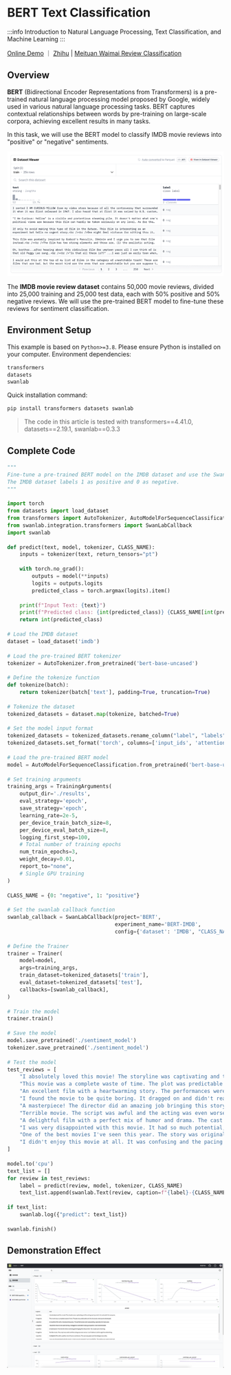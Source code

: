# BERT Text Classification

:::info
Introduction to Natural Language Processing, Text Classification, and Machine Learning
:::

[Online Demo](https://swanlab.cn/@ZeyiLin/BERT/charts) ｜ [Zhihu](https://zhuanlan.zhihu.com/p/699441531)  | [Meituan Waimai Review Classification](https://zhuanlan.zhihu.com/p/701460910)

## Overview

**BERT** (Bidirectional Encoder Representations from Transformers) is a pre-trained natural language processing model proposed by Google, widely used in various natural language processing tasks. BERT captures contextual relationships between words by pre-training on large-scale corpora, achieving excellent results in many tasks.

In this task, we will use the BERT model to classify IMDB movie reviews into "positive" or "negative" sentiments.

![IMDB](/assets/example-bert-1.png)

The **IMDB movie review dataset** contains 50,000 movie reviews, divided into 25,000 training and 25,000 test data, each with 50% positive and 50% negative reviews. We will use the pre-trained BERT model to fine-tune these reviews for sentiment classification.

## Environment Setup

This example is based on `Python>=3.8`. Please ensure Python is installed on your computer. Environment dependencies:

```txt
transformers
datasets
swanlab
```

Quick installation command:

```bash
pip install transformers datasets swanlab
```

> The code in this article is tested with transformers==4.41.0, datasets==2.19.1, swanlab==0.3.3

## Complete Code

```python
"""
Fine-tune a pre-trained BERT model on the IMDB dataset and use the SwanLabCallback callback function to upload the results to SwanLab.
The IMDB dataset labels 1 as positive and 0 as negative.
"""

import torch
from datasets import load_dataset
from transformers import AutoTokenizer, AutoModelForSequenceClassification, Trainer, TrainingArguments
from swanlab.integration.transformers import SwanLabCallback
import swanlab

def predict(text, model, tokenizer, CLASS_NAME):
    inputs = tokenizer(text, return_tensors="pt")

    with torch.no_grad():
        outputs = model(**inputs)
        logits = outputs.logits
        predicted_class = torch.argmax(logits).item()

    print(f"Input Text: {text}")
    print(f"Predicted class: {int(predicted_class)} {CLASS_NAME[int(predicted_class)]}")
    return int(predicted_class)

# Load the IMDB dataset
dataset = load_dataset('imdb')

# Load the pre-trained BERT tokenizer
tokenizer = AutoTokenizer.from_pretrained('bert-base-uncased')

# Define the tokenize function
def tokenize(batch):
    return tokenizer(batch['text'], padding=True, truncation=True)

# Tokenize the dataset
tokenized_datasets = dataset.map(tokenize, batched=True)

# Set the model input format
tokenized_datasets = tokenized_datasets.rename_column("label", "labels")
tokenized_datasets.set_format('torch', columns=['input_ids', 'attention_mask', 'labels'])

# Load the pre-trained BERT model
model = AutoModelForSequenceClassification.from_pretrained('bert-base-uncased', num_labels=2)

# Set training arguments
training_args = TrainingArguments(
    output_dir='./results',
    eval_strategy='epoch',
    save_strategy='epoch',
    learning_rate=2e-5,
    per_device_train_batch_size=8,
    per_device_eval_batch_size=8,
    logging_first_step=100,
    # Total number of training epochs
    num_train_epochs=3,
    weight_decay=0.01,
    report_to="none",
    # Single GPU training
)

CLASS_NAME = {0: "negative", 1: "positive"}

# Set the swanlab callback function
swanlab_callback = SwanLabCallback(project='BERT',
                                   experiment_name='BERT-IMDB',
                                   config={'dataset': 'IMDB', "CLASS_NAME": CLASS_NAME})

# Define the Trainer
trainer = Trainer(
    model=model,
    args=training_args,
    train_dataset=tokenized_datasets['train'],
    eval_dataset=tokenized_datasets['test'],
    callbacks=[swanlab_callback],
)

# Train the model
trainer.train()

# Save the model
model.save_pretrained('./sentiment_model')
tokenizer.save_pretrained('./sentiment_model')

# Test the model
test_reviews = [
    "I absolutely loved this movie! The storyline was captivating and the acting was top-notch. A must-watch for everyone.",
    "This movie was a complete waste of time. The plot was predictable and the characters were poorly developed.",
    "An excellent film with a heartwarming story. The performances were outstanding, especially the lead actor.",
    "I found the movie to be quite boring. It dragged on and didn't really go anywhere. Not recommended.",
    "A masterpiece! The director did an amazing job bringing this story to life. The visuals were stunning.",
    "Terrible movie. The script was awful and the acting was even worse. I can't believe I sat through the whole thing.",
    "A delightful film with a perfect mix of humor and drama. The cast was great and the dialogue was witty.",
    "I was very disappointed with this movie. It had so much potential, but it just fell flat. The ending was particularly bad.",
    "One of the best movies I've seen this year. The story was original and the performances were incredibly moving.",
    "I didn't enjoy this movie at all. It was confusing and the pacing was off. Definitely not worth watching."
]

model.to('cpu')
text_list = []
for review in test_reviews:
    label = predict(review, model, tokenizer, CLASS_NAME)
    text_list.append(swanlab.Text(review, caption=f"{label}-{CLASS_NAME[label]}"))

if text_list:
    swanlab.log({"predict": text_list})

swanlab.finish()
```

## Demonstration Effect

![](/assets/example-bert-2.png)